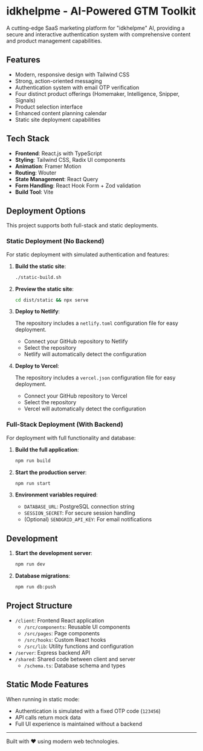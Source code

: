 # idkhelpme - AI-Powered GTM Toolkit

A cutting-edge SaaS marketing platform for "idkhelpme" AI, providing a secure and interactive authentication system with comprehensive content and product management capabilities.

## Features

- Modern, responsive design with Tailwind CSS
- Strong, action-oriented messaging
- Authentication system with email OTP verification
- Four distinct product offerings (Homemaker, Intelligence, Snipper, Signals)
- Product selection interface
- Enhanced content planning calendar
- Static site deployment capabilities

## Tech Stack

- **Frontend**: React.js with TypeScript
- **Styling**: Tailwind CSS, Radix UI components
- **Animation**: Framer Motion
- **Routing**: Wouter
- **State Management**: React Query
- **Form Handling**: React Hook Form + Zod validation
- **Build Tool**: Vite

## Deployment Options

This project supports both full-stack and static deployments.

### Static Deployment (No Backend)

For static deployment with simulated authentication and features:

1. **Build the static site**:
   ```bash
   ./static-build.sh
   ```

2. **Preview the static site**:
   ```bash
   cd dist/static && npx serve
   ```

3. **Deploy to Netlify**:
   
   The repository includes a `netlify.toml` configuration file for easy deployment.
   - Connect your GitHub repository to Netlify
   - Select the repository
   - Netlify will automatically detect the configuration

4. **Deploy to Vercel**:
   
   The repository includes a `vercel.json` configuration file for easy deployment.
   - Connect your GitHub repository to Vercel
   - Select the repository
   - Vercel will automatically detect the configuration

### Full-Stack Deployment (With Backend)

For deployment with full functionality and database:

1. **Build the full application**:
   ```bash
   npm run build
   ```

2. **Start the production server**:
   ```bash
   npm run start
   ```

3. **Environment variables required**:
   - `DATABASE_URL`: PostgreSQL connection string
   - `SESSION_SECRET`: For secure session handling
   - (Optional) `SENDGRID_API_KEY`: For email notifications

## Development

1. **Start the development server**:
   ```bash
   npm run dev
   ```

2. **Database migrations**:
   ```bash
   npm run db:push
   ```

## Project Structure

- `/client`: Frontend React application
  - `/src/components`: Reusable UI components
  - `/src/pages`: Page components
  - `/src/hooks`: Custom React hooks
  - `/src/lib`: Utility functions and configuration
- `/server`: Express backend API
- `/shared`: Shared code between client and server
  - `/schema.ts`: Database schema and types

## Static Mode Features

When running in static mode:
- Authentication is simulated with a fixed OTP code (`123456`)
- API calls return mock data
- Full UI experience is maintained without a backend

---

Built with ❤️ using modern web technologies.